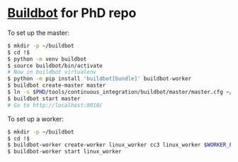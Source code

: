 # [Buildbot](https://buildbot.net/) for PhD repo

To set up the master:
```sh
$ mkdir -p ~/buildbot
$ cd !$
$ python -m venv buildbot
$ source buildbot/bin/activate
# Now in buildbot virtualenv
$ python -m pip install 'buildbot[bundle]' buildbot-worker
$ buildbot create-master master
$ ln -s $PHD/tools/continuous_integration/buildbot/master/master.cfg ~/buildbot/master/master.cfg
$ buildbot start master
# Go to http://localhost:8010/
```

To set up a worker:
```sh
$ mkdir -p ~/buildbot
$ cd !$
$ buildbot-worker create-worker linux_worker cc3 linux_worker $WORKER_PASSWORD
$ buildbot-worker start linux_worker
```
